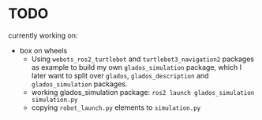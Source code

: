 # TODO
currently working on:
- box on wheels
    - Using `webots_ros2_turtlebot` and `turtlebot3_navigation2` packages as example to build my own `glados_simulation` package, which I later want to split over `glados`, `glados_description` and `glados_simulation` packages.
    - working glados_simulation package: `ros2 launch glados_simulation simulation.py`
    - copying `robot_launch.py` elements to `simulation.py`